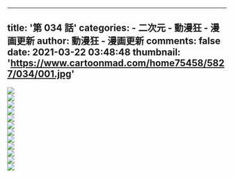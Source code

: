 
---
title: '第 034 話'
categories: 
    - 二次元
    - 動漫狂 - 漫画更新
author: 動漫狂 - 漫画更新
comments: false
date: 2021-03-22 03:48:48
thumbnail: 'https://www.cartoonmad.com/home75458/5827/034/001.jpg'
---

<div>   
<img src="https://www.cartoonmad.com/home75458/5827/034/001.jpg" referrerpolicy="no-referrer"><br><img src="https://www.cartoonmad.com/home75458/5827/034/002.jpg" referrerpolicy="no-referrer"><br><img src="https://www.cartoonmad.com/home75458/5827/034/003.jpg" referrerpolicy="no-referrer"><br><img src="https://www.cartoonmad.com/home75458/5827/034/004.jpg" referrerpolicy="no-referrer"><br><img src="https://www.cartoonmad.com/home75458/5827/034/005.jpg" referrerpolicy="no-referrer"><br><img src="https://www.cartoonmad.com/home75458/5827/034/006.jpg" referrerpolicy="no-referrer"><br><img src="https://www.cartoonmad.com/home75458/5827/034/007.jpg" referrerpolicy="no-referrer"><br><img src="https://www.cartoonmad.com/home75458/5827/034/008.jpg" referrerpolicy="no-referrer"><br><img src="https://www.cartoonmad.com/home75458/5827/034/009.jpg" referrerpolicy="no-referrer"><br><img src="https://www.cartoonmad.com/home75458/5827/034/010.jpg" referrerpolicy="no-referrer"><br><img src="https://www.cartoonmad.com/home75458/5827/034/011.jpg" referrerpolicy="no-referrer"><br><img src="https://www.cartoonmad.com/home75458/5827/034/012.jpg" referrerpolicy="no-referrer"><br>  
</div>
            
